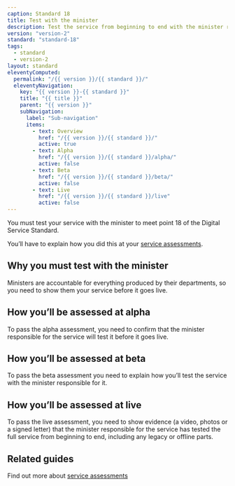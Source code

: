 ```yaml
---
caption: Standard 18
title: Test with the minister
description: Test the service from beginning to end with the minister responsible for it.
version: "version-2"
standard: "standard-18"
tags:
  - standard
  - version-2
layout: standard
eleventyComputed:
  permalink: "/{{ version }}/{{ standard }}/"
  eleventyNavigation:
    key: "{{ version }}-{{ standard }}"
    title: "{{ title }}"
    parent: "{{ version }}"
    subNavigation:
      label: "Sub-navigation"
      items:
        - text: Overview
          href: "/{{ version }}/{{ standard }}/"
          active: true
        - text: Alpha
          href: "/{{ version }}/{{ standard }}/alpha/"
          active: false
        - text: Beta
          href: "/{{ version }}/{{ standard }}/beta/"
          active: false
        - text: Live
          href: "/{{ version }}/{{ standard }}/live"
          active: false
---
```


You must test your service with the minister to meet point 18 of the Digital Service Standard.

You’ll have to explain how you did this at your [service assessments](https://www.gov.uk/service-manual/service-assessments/how-service-assessments-work).

## Why you must test with the minister

Ministers are accountable for everything produced by their departments, so you need to show them your service before it goes live.

## How you’ll be assessed at alpha

To pass the alpha assessment, you need to confirm that the minister responsible for the service will test it before it goes live.

## How you’ll be assessed at beta

To pass the beta assessment you need to explain how you’ll test the service with the minister responsible for it.

## How you’ll be assessed at live

To pass the live assessment, you need to show evidence (a video, photos or a signed letter) that the minister responsible for the service has tested the full service from beginning to end, including any legacy or offline parts.

## Related guides

Find out more about [service assessments](https://www.gov.uk/service-manual/service-assessments)
